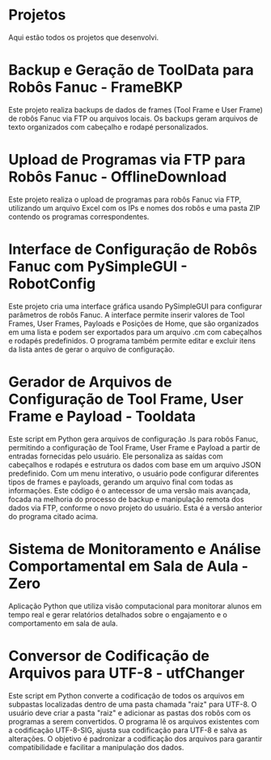 # Projetos
Aqui estão todos os projetos que desenvolvi.

# Backup e Geração de ToolData para Robôs Fanuc - FrameBKP
Este projeto realiza backups de dados de frames (Tool Frame e User Frame) de robôs Fanuc via FTP ou arquivos locais. Os backups geram arquivos de texto organizados com cabeçalho e rodapé personalizados.

# Upload de Programas via FTP para Robôs Fanuc - OfflineDownload
Este projeto realiza o upload de programas para robôs Fanuc via FTP, utilizando um arquivo Excel com os IPs e nomes dos robôs e uma pasta ZIP contendo os programas correspondentes.

# Interface de Configuração de Robôs Fanuc com PySimpleGUI - RobotConfig
Este projeto cria uma interface gráfica usando PySimpleGUI para configurar parâmetros de robôs Fanuc. A interface permite inserir valores de Tool Frames, User Frames, Payloads e Posições de Home, que são organizados em uma lista e podem ser exportados para um arquivo .cm com cabeçalhos e rodapés predefinidos. O programa também permite editar e excluir itens da lista antes de gerar o arquivo de configuração.

# Gerador de Arquivos de Configuração de Tool Frame, User Frame e Payload - Tooldata
Este script em Python gera arquivos de configuração .ls para robôs Fanuc, permitindo a configuração de Tool Frame, User Frame e Payload a partir de entradas fornecidas pelo usuário. Ele personaliza as saídas com cabeçalhos e rodapés e estrutura os dados com base em um arquivo JSON predefinido. Com um menu interativo, o usuário pode configurar diferentes tipos de frames e payloads, gerando um arquivo final com todas as informações. Este código é o antecessor de uma versão mais avançada, focada na melhoria do processo de backup e manipulação remota dos dados via FTP, conforme o novo projeto do usuário. Esta é a versão anterior do programa citado acima.

# Sistema de Monitoramento e Análise Comportamental em Sala de Aula - Zero
Aplicação Python que utiliza visão computacional para monitorar alunos em tempo real e gerar relatórios detalhados sobre o engajamento e o comportamento em sala de aula.

# Conversor de Codificação de Arquivos para UTF-8 - utfChanger
Este script em Python converte a codificação de todos os arquivos em subpastas localizadas dentro de uma pasta chamada "raiz" para UTF-8. O usuário deve criar a pasta "raiz" e adicionar as pastas dos robôs com os programas a serem convertidos. O programa lê os arquivos existentes com a codificação UTF-8-SIG, ajusta sua codificação para UTF-8 e salva as alterações. O objetivo é padronizar a codificação dos arquivos para garantir compatibilidade e facilitar a manipulação dos dados.
